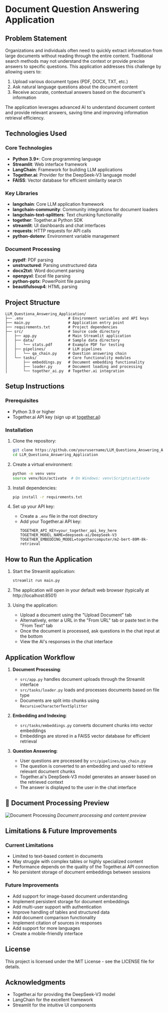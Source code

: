 # Document Question Answering Application

## Problem Statement

Organizations and individuals often need to quickly extract information from large documents without reading through the entire content. Traditional search methods may not understand the context or provide precise answers to specific questions. This application addresses this challenge by allowing users to:

1. Upload various document types (PDF, DOCX, TXT, etc.)
2. Ask natural language questions about the document content
3. Receive accurate, contextual answers based on the document's information

The application leverages advanced AI to understand document content and provide relevant answers, saving time and improving information retrieval efficiency.

## Technologies Used

### Core Technologies
- **Python 3.9+**: Core programming language
- **Streamlit**: Web interface framework
- **LangChain**: Framework for building LLM applications
- **Together.ai**: Provider for the DeepSeek-V3 language model
- **FAISS**: Vector database for efficient similarity search

### Key Libraries
- **langchain**: Core LLM application framework
- **langchain-community**: Community integrations for document loaders
- **langchain-text-splitters**: Text chunking functionality
- **together**: Together.ai Python SDK
- **streamlit**: UI dashboards and chat interfaces
- **requests**: HTTP requests for API calls
- **python-dotenv**: Environment variable management

### Document Processing
- **pypdf**: PDF parsing
- **unstructured**: Parsing unstructured data
- **docx2txt**: Word document parsing
- **openpyxl**: Excel file parsing
- **python-pptx**: PowerPoint file parsing
- **beautifulsoup4**: HTML parsing

## Project Structure

```
LLM_Questiona_Answering_Application/
├── .env                    # Environment variables and API keys
├── main.py                 # Application entry point
├── requirements.txt        # Project dependencies
├── src/                    # Source code directory
│   ├── app.py              # Main Streamlit application
│   ├── data/               # Sample data directory
│   │   └── stats.pdf       # Example PDF for testing
│   ├── pipelines/          # LLM pipelines
│   │   └── qa_chain.py     # Question answering chain
│   └── tasks/              # Core functionality modules
│       ├── embeddings.py   # Document embedding functionality
│       ├── loader.py       # Document loading and processing
│       └── together_ai.py  # Together.ai integration
```

## Setup Instructions

### Prerequisites
- Python 3.9 or higher
- Together.ai API key (sign up at [together.ai](https://together.ai))

### Installation

1. Clone the repository:
   ```bash
   git clone https://github.com/yourusername/LLM_Questiona_Answering_Application.git
   cd LLM_Questiona_Answering_Application
   ```

2. Create a virtual environment:
   ```bash
   python -m venv venv
   source venv/bin/activate  # On Windows: venv\Scripts\activate
   ```

3. Install dependencies:
   ```bash
   pip install -r requirements.txt
   ```

4. Set up your API key:
   - Create a `.env` file in the root directory
   - Add your Together.ai API key:
     ```
     TOGETHER_API_KEY=your_together_api_key_here
     TOGETHER_MODEL_NAME=deepseek-ai/DeepSeek-V3
     TOGETHER_EMBEDDING_MODEL=togethercomputer/m2-bert-80M-8k-retrieval
     ```

## How to Run the Application

1. Start the Streamlit application:
   ```bash
   streamlit run main.py
   ```

2. The application will open in your default web browser (typically at http://localhost:8501)

3. Using the application:
   - Upload a document using the "Upload Document" tab
   - Alternatively, enter a URL in the "From URL" tab or paste text in the "From Text" tab
   - Once the document is processed, ask questions in the chat input at the bottom
   - View the AI's responses in the chat interface

## Application Workflow

1. **Document Processing**:
   - `src/app.py` handles document uploads through the Streamlit interface
   - `src/tasks/loader.py` loads and processes documents based on file type
   - Documents are split into chunks using `RecursiveCharacterTextSplitter`

2. **Embedding and Indexing**:
   - `src/tasks/embeddings.py` converts document chunks into vector embeddings
   - Embeddings are stored in a FAISS vector database for efficient retrieval

3. **Question Answering**:
   - User questions are processed by `src/pipelines/qa_chain.py`
   - The question is converted to an embedding and used to retrieve relevant document chunks
   - Together.ai's DeepSeek-V3 model generates an answer based on the retrieved context
   - The answer is displayed to the user in the chat interface

## 📑 Document Processing Preview

![Document Processing](https://drive.google.com/uc?export=view&id=1WNeuM4O6JtxDBI3JMMClpChSlOUrDStx)
*Document processing and content preview*


## Limitations & Future Improvements

### Current Limitations
- Limited to text-based content in documents
- May struggle with complex tables or highly specialized content
- Performance depends on the quality of the Together.ai API connection
- No persistent storage of document embeddings between sessions

### Future Improvements
- Add support for image-based document understanding
- Implement persistent storage for document embeddings
- Add multi-user support with authentication
- Improve handling of tables and structured data
- Add document comparison functionality
- Implement citation of sources in responses
- Add support for more languages
- Create a mobile-friendly interface

## License

This project is licensed under the MIT License - see the LICENSE file for details.

## Acknowledgments

- Together.ai for providing the DeepSeek-V3 model
- LangChain for the excellent framework
- Streamlit for the intuitive UI components

